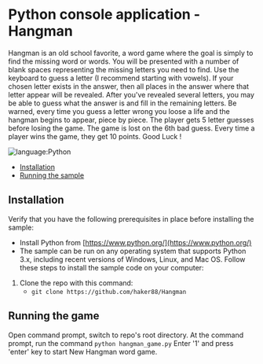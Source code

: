 # Python console application -Hangman

Hangman is an old school favorite, a word game where the goal is simply to find the missing word or words.
You will be presented with a number of blank spaces representing the missing letters you need to find.
Use the keyboard to guess a letter (I recommend starting with vowels).
If your chosen letter exists in the answer, then all places in the answer where that letter appear will be revealed.
After you've revealed several letters, you may be able to guess what the answer is and fill in the remaining letters.
Be warned, every time you guess a letter wrong you loose a life and the hangman begins to appear, piece by piece.
The player gets 5 letter guesses before losing the game. The game is lost on the 6th bad guess.
Every time a player wins the game, they get 10 points.
Good Luck !


![language:Python](https://img.shields.io/badge/Language-Python-blue.svg?style=flat-square) 
* [Installation](#installation)
* [Running the sample](#running-the-sample)

## Installation

Verify that you have the following prerequisites in place before installing the sample:

* Install Python from [https://www.python.org/](https://www.python.org/)
* The sample can be run on any operating system that supports Python 3.x, including recent versions of Windows, Linux, and Mac OS.
Follow these steps to install the sample code on your computer:

1. Clone the repo with this command:
    * ```git clone https://github.com/haker88/Hangman```

## Running the game
Open command prompt, switch to repo's root directory.
At the command prompt, run the command ```python hangman_game.py```
Enter '1' and press 'enter' key to start New Hangman word game.





